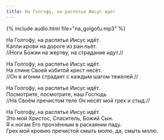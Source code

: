 ```yaml
---
title: На Голгофу, на распятье Иисус идёт
---
```

{% include audio.html file="na_golgofu.mp3" %}

На Голгофу, на распятье Иисус идёт.  
Капли крови на дороге из ран льёт.  
//Ноги Божии на жертву, на страдание идут.//

На Голгофу, на распятье Иисус идёт.  
На спине Своей избитой крест несёт.  
//Он в агонии страдает с каждым шагом тяжелей.//

На Голгофу, на распятье Иисус идёт.  
Посмотрите, посмотрите, наш Господь  
//На Своём пречистом теле Он несёт мой грех и стыд.//

На Голгофу, на распятье Иисус идёт.  
Это мой Христос, Спаситель, Божий Сын.  
Я к ногам Его пронзённым в раскаянии паду.  
Грех мой кровию пречистой смыть молю, да, смыть молю.
